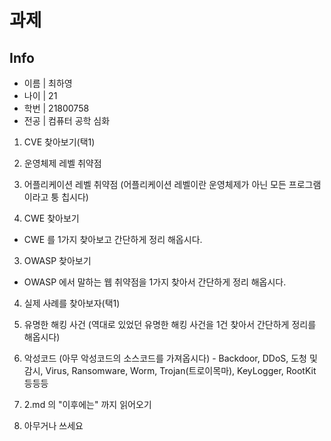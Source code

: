 # 과제 
## Info
 - 이름 | 최하영
 - 나이 | 21
 - 학번 | 21800758
 - 전공 | 컴퓨터 공학 심화


1. CVE 찾아보기(택1)

  1. 운영체제 레벨 취약점

  2. 어플리케이션 레벨 취약점 (어플리케이션 레벨이란 운영체제가 아닌 모든 프로그램이라고 퉁 칩시다)

2. CWE 찾아보기

  - CWE 를 1가지 찾아보고 간단하게 정리 해옵시다. 

3. OWASP 찾아보기

  - OWASP 에서 말하는 웹 취약점을 1가지 찾아서 간단하게 정리 해옵시다. 

4. 실제 사례를 찾아보자(택1)

  1. 유명한 해킹 사건 (역대로 있었던 유명한 해킹 사건을 1건 찾아서 간단하게 정리를 해옵시다)

  2. 악성코드 (아무 악성코드의 소스코드를 가져옵시다)
    - Backdoor, DDoS, 도청 및 감시, Virus, Ransomware, Worm, Trojan(트로이목마), KeyLogger, RootKit 등등등

5. 2.md 의 "이후에는" 까지 읽어오기 

6. 아무거나 쓰세요
